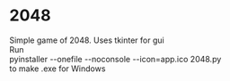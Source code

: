 # 2048
Simple game of 2048. Uses tkinter for gui  
Run  
pyinstaller --onefile --noconsole --icon=app.ico 2048.py  
to make .exe for Windows

